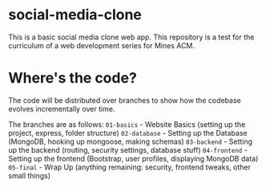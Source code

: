 # social-media-clone
This is a basic social media clone web app. This repository is a test
for the curriculum of a web development series for Mines ACM.

# Where's the code?
The code will be distributed over branches to show how the codebase
evolves incrementally over time.

The branches are as follows:
`01-basics` - Website Basics (setting up the project, express, folder structure)
`02-database` - Setting up the Database (MongoDB, hooking up mongoose, making schemas)
`03-backend` - Setting up the backend (routing, security settings, database stuff)
`04-frontend` - Setting up the frontend (Bootstrap, user profiles, displaying MongoDB data)
`05-final` - Wrap Up (anything remaining: security, frontend tweaks, other small things)
